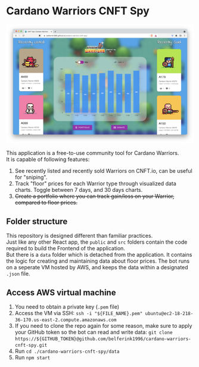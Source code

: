 # Cardano Warriors CNFT Spy

<img src='./docs/preview.png' />

This application is a free-to-use community tool for Cardano Warriors.<br />
It is capable of following features:

1. See recently listed and recently sold Warriors on CNFT.io, can be useful for "sniping".
2. Track "floor" prices for each Warrior type through visualized data charts. Toggle between 7 days, and 30 days charts.
3. <strike>Create a portfolio where you can track gain/loss on your Warrior, compared to floor prices.</strike>

## Folder structure

This repository is designed different than familiar practices.<br />
Just like any other React app, the `public` and `src` folders contain the code required to build the Frontend of the application.<br />
But there is a `data` folder which is detached from the application. It contains the logic for creating and maintaining data about floor prices. The bot runs on a seperate VM hosted by AWS, and keeps the data within a designated `.json` file.

## Access AWS virtual machine

1. You need to obtain a private key (`.pem` file)
2. Access the VM via SSH: `ssh -i "${FILE_NAME}.pem" ubuntu@ec2-18-218-36-170.us-east-2.compute.amazonaws.com`
3. If you need to clone the repo again for some reason, make sure to apply your GitHub token so the bot can read and write data: `git clone https://${GITHUB_TOKEN}@github.com/belferink1996/cardano-warriors-cnft-spy.git`
4. Run `cd ./cardano-warriors-cnft-spy/data`
5. Run `npm start`